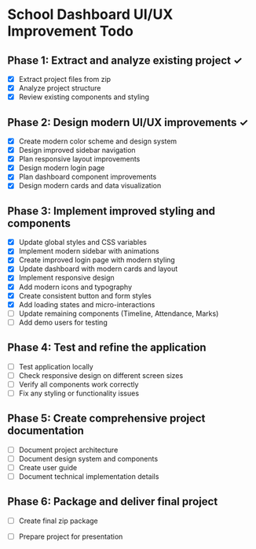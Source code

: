 # School Dashboard UI/UX Improvement Todo

## Phase 1: Extract and analyze existing project ✓
- [x] Extract project files from zip
- [x] Analyze project structure
- [x] Review existing components and styling

## Phase 2: Design modern UI/UX improvements ✓
- [x] Create modern color scheme and design system
- [x] Design improved sidebar navigation
- [x] Plan responsive layout improvements
- [x] Design modern login page
- [x] Plan dashboard component improvements
- [x] Design modern cards and data visualization

## Phase 3: Implement improved styling and components
- [x] Update global styles and CSS variables
- [x] Implement modern sidebar with animations
- [x] Create improved login page with modern styling
- [x] Update dashboard with modern cards and layout
- [x] Implement responsive design
- [x] Add modern icons and typography
- [x] Create consistent button and form styles
- [x] Add loading states and micro-interactions
- [ ] Update remaining components (Timeline, Attendance, Marks)
- [ ] Add demo users for testing

## Phase 4: Test and refine the application
- [ ] Test application locally
- [ ] Check responsive design on different screen sizes
- [ ] Verify all components work correctly
- [ ] Fix any styling or functionality issues

## Phase 5: Create comprehensive project documentation
- [ ] Document project architecture
- [ ] Document design system and components
- [ ] Create user guide
- [ ] Document technical implementation details

## Phase 6: Package and deliver final project
- [ ] Create final zip package
- [ ] Prepare project for presentation

